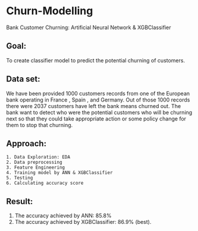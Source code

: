 # Churn-Modelling
Bank Customer Churning: Artificial Neural Network &amp; XGBClassifier

## Goal:

To create classifier model to predict the potential churning of customers.

## Data set:

We have been provided 1000 customers records from one of the European bank operating in France , Spain , and Germany. Out of those 1000 records there were 2037 customers have left the bank means churned out. The bank want to detect who were the potential customers who will be churning next so that they could take appropriate action or some policy change for them to stop that churning. 

## Approach:

    1. Data Exploration: EDA 
    2. Data preprocessing 
    3. Feature Engineering 
    4. Training model by ANN & XGBClassifier
    5. Testing
    6. Calculating accuracy score

## Result:</br>

1. The accuracy achieved by ANN: 85.8%  
2. The accuracy achieved by XGBClassifier: 86.9% (best).
